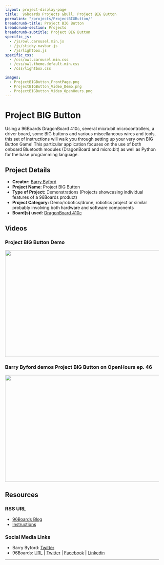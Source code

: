 ```yaml
---
layout: project-display-page
title:  96boards Projects &bull; Project BIG Button
permalink: "/projects/ProjectBIGButton/"
breadcrumb-title: Project BIG Button
breadcrumb-section: Projects
breadcrumb-subtitle: Project BIG Button
specific_js:
  - /js/owl.carousel.min.js
  - /js/sticky-navbar.js
  - /js/lightbox.js
specific_css:
  - /css/owl.carousel.min.css
  - /css/owl.theme.default.min.css
  - /css/lightbox.css

images:
  - ProjectBIGButton_FrontPage.png
  - ProjectBIGButton_Video_Demo.png
  - ProjectBIGButton_Video_OpenHours.png
---
```

# Project BIG Button

Using a 96Boards DragonBoard 410c, several micro:bit microcontrollers, a driver board, some BIG buttons and various miscellaneous wires and tools, this set of instructions will walk you through setting up your very own BIG Button Game! This particular application focuses on the use of both onboard Bluetooth modules (DragonBoard and micro:bit) as well as Python for the base programming language.

## Project Details

- **Creator:** [Barry Byford](https://twitter.com/uk_baz)
- **Project Name:** Project BIG Button
- **Type of Project:** Demonstrations (Projects showcasing individual features of a 96Boards product)
- **Project Category:** Demo/robotics/drone, robotics project or similar probably involving both hardware and software components
- **Board(s) used:** [DragonBoard 410c](http://www.96boards.org/product/dragonboard410c/)

## Videos

### Project BIG Button Demo

[<img src="https://github.com/96boards/website/blob/master/96boards.org/Projects/view/ProjectBIGButton/Images/ProjectBIGButton_Video_Demo.png?raw=true" data-canonical-src="https://github.com/96boards/website/blob/master/96boards.org/Projects/view/ProjectBIGButton/Images/ProjectBIGButton_Video_Demo.png?raw=true" width="600" height="350" />](https://youtu.be/VeuXedlyDvc)

### Barry Byford demos Project BIG Button on OpenHours ep. 46

[<img src="https://github.com/96boards/website/blob/master/96boards.org/Projects/view/ProjectBIGButton/Images/ProjectBIGButton_Video_OpenHours.png?raw=true" data-canonical-src="https://github.com/96boards/website/blob/master/96boards.org/Projects/view/ProjectBIGButton/Images/ProjectBIGButton_Video_OpenHours.png?raw=true" width="600" height="350" />](https://youtu.be/F6xZPTO9eO0)

## Resources

### RSS URL

- [96Boards Blog](http://www.96boards.org/blog/project-big-button-barry-byford/)
- [Instructions](https://ukbaz.github.io/howto/proj_big_btn.html)

### Social Media Links

- Barry Byford: [Twitter](https://twitter.com/uk_baz)
- 96Boards: [URL](http://www.96boards.org/) &#124; [Twitter](https://twitter.com/96boards) &#124; [Facebook](https://www.facebook.com/96Boards) &#124; [Linkedin](https://www.linkedin.com/showcase/6637095/)


***
